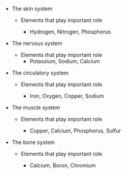   * The skin system

    * Elements that play important role

      * Hydrogen, Nitrogen, Phosphorus

  * The nervous system

    * Elements that play important role
      * Potassium, Sodium, Calcium

  * The circulatory system

    * Elements that play important role

      * Iron, Oxygen, Copper, Sodium

  * The muscle system

    * Elements that play important role

      * Copper, Calcium, Phosphorus, Sulfur

  * The bone system

    * Elements that play important role

      * Calcium, Boron, Chromium